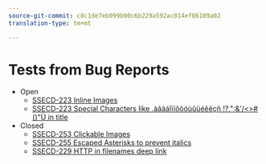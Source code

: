```yaml
---
source-git-commit: c8c1de7eb099b90c6b229a592ac014ef06189a02
translation-type: tm+mt

---
```

# Tests from Bug Reports

* Open
   * [SSECD-223 Inline Images](ssecd233-inline-images-newline.md)
   * [SSECD-223 Special Characters like .àâäáîïíôöóùûüéêëçñ !?,":&'/<>#()"Ü in title](ssecd253.md)
* Closed
   * [SSECD-253 Clickable Images](ssecd253.md)
   * [SSECD-255 Escaped Asterisks to prevent italics](ssecd255.md)
   * [SSECD-229 HTTP in filenames deep link](ssecd229-http-in-filename.md)

